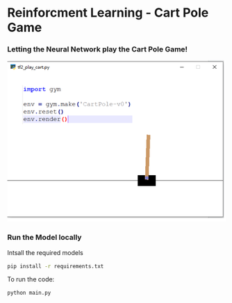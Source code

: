 # Reinforcment Learning - Cart Pole Game

### Letting the Neural Network play the Cart Pole Game!

<img src="assets/ltj2vix4re5mfhnvnlr0.png" alt="cart-pole"/> <br />

### Run the Model locally

<p>Intsall the required models</p>

```bash
pip install -r requirements.txt
```

<p>To run the code:</p>

```bash
python main.py
```



